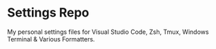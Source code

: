 # Settings Repo

My personal settings files for Visual Studio Code, Zsh, Tmux, Windows Terminal & Various Formatters.
